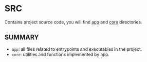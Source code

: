 # SRC

Contains project source code, you will find [app](../src/app/README.md) and [core](../src/core/README.md) directories.

## SUMMARY

- `app`: all files related to entrypoints and executables in the project.
- `core`: utilities and functions implemented by app.
